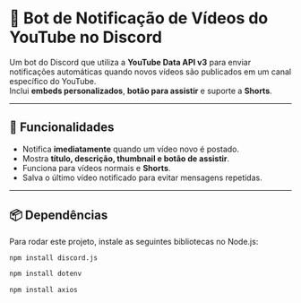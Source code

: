 
# 🤖 Bot de Notificação de Vídeos do YouTube no Discord

Um bot do Discord que utiliza a **YouTube Data API v3** para enviar notificações automáticas quando novos vídeos são publicados em um canal específico do YouTube.  
Inclui **embeds personalizados**, **botão para assistir** e suporte a **Shorts**.

---

## 🚀 Funcionalidades
- Notifica **imediatamente** quando um vídeo novo é postado.
- Mostra **título, descrição, thumbnail e botão de assistir**.
- Funciona para vídeos normais e **Shorts**.
- Salva o último vídeo notificado para evitar mensagens repetidas.

---

## 📦 Dependências

Para rodar este projeto, instale as seguintes bibliotecas no Node.js:

```bash
npm install discord.js
```
```bash
npm install dotenv
```
```bash
npm install axios
